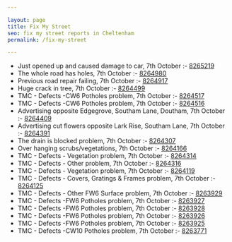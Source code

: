 ```yaml
---

layout: page
title: Fix My Street
seo: fix my street reports in Cheltenham
permalink: /fix-my-street

---
```


<!-- fix_marker starts -->

- Just opened up and caused damage to car, 7th October :- [8265219](https://www.fixmystreet.com/report/8265219)
- The whole road has holes, 7th October :- [8264980](https://www.fixmystreet.com/report/8264980)
- Previous road repair failing, 7th October :- [8264917](https://www.fixmystreet.com/report/8264917)
- Huge crack in tree, 7th October :- [8264499](https://www.fixmystreet.com/report/8264499)
- TMC - Defects -CW6 Potholes  problem, 7th October :- [8264517](https://www.fixmystreet.com/report/8264517)
- TMC - Defects -CW6 Potholes  problem, 7th October :- [8264516](https://www.fixmystreet.com/report/8264516)
- Advertising opposite Edgegrove, Southam Lane, Doutham, 7th October :- [8264409](https://www.fixmystreet.com/report/8264409)
- Advertising cut flowers opposite Lark Rise, Southam Lane, 7th October :- [8264391](https://www.fixmystreet.com/report/8264391)
- The drain is blocked problem, 7th October :- [8264307](https://www.fixmystreet.com/report/8264307)
- Over hanging scrubs/vegetations, 7th October :- [8264166](https://www.fixmystreet.com/report/8264166)
- TMC - Defects - Vegetation problem, 7th October :- [8264314](https://www.fixmystreet.com/report/8264314)
- TMC - Defects - Other problem, 7th October :- [8264316](https://www.fixmystreet.com/report/8264316)
- TMC - Defects - Vegetation problem, 7th October :- [8264119](https://www.fixmystreet.com/report/8264119)
- TMC - Defects - Covers, Gratings & Frames problem, 7th October :- [8264125](https://www.fixmystreet.com/report/8264125)
- TMC - Defects - Other FW6  Surface problem, 7th October :- [8263929](https://www.fixmystreet.com/report/8263929)
- TMC - Defects -FW6 Potholes problem, 7th October :- [8263927](https://www.fixmystreet.com/report/8263927)
- TMC - Defects -FW6 Potholes problem, 7th October :- [8263928](https://www.fixmystreet.com/report/8263928)
- TMC - Defects -FW6 Potholes problem, 7th October :- [8263926](https://www.fixmystreet.com/report/8263926)
- TMC - Defects -FW6 Potholes problem, 7th October :- [8263925](https://www.fixmystreet.com/report/8263925)
- TMC - Defects -CW10 Potholes problem, 7th October :- [8263771](https://www.fixmystreet.com/report/8263771)

<!-- fix_marker ends -->